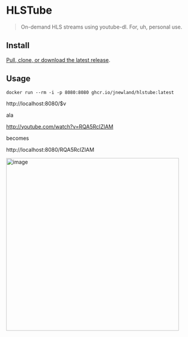 # HLSTube

> On-demand HLS streams using youtube-dl. For, uh, personal use.

## Install

[Pull, clone, or download the latest release](https://github.com/jnewland/hlstube/releases/latest).

## Usage

```
docker run --rm -i -p 8080:8080 ghcr.io/jnewland/hlstube:latest
```

http://localhost:8080/$v

ala

http://youtube.com/watch?v=RQA5RcIZlAM

becomes

http://localhost:8080/RQA5RcIZlAM

<img width="464" alt="image" src="https://user-images.githubusercontent.com/47/102046052-203f1980-3da0-11eb-9fb9-43b1a481e670.png">
